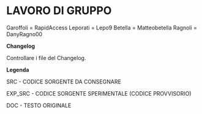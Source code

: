 # LAVORO DI GRUPPO
Garoffoli = RapidAccess
Leporati = Lepo9 
Betella = Matteobetella
Ragnoli = DanyRagno00


**Changelog**

Controllare i file del Changelog.

**Legenda**

SRC - CODICE SORGENTE DA CONSEGNARE

EXP_SRC - CODICE SORGENTE SPERIMENTALE (CODICE PROVVISORIO)

DOC - TESTO ORIGINALE
